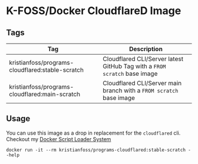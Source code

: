 # K-FOSS/Docker CloudflareD Image

## Tags

| Tag                                              | Description                                                               |
| ------------------------------------------------ | ------------------------------------------------------------------------- |
| kristianfoss/programs-cloudflared:stable-scratch | Cloudflared CLI/Server latest GitHub Tag with a `FROM scratch` base image |
| kristianfoss/programs-cloudflared:main-scratch   | Cloudflared CLI/Server main branch with a `FROM scratch` base image       |

## Usage

You can use this image as a drop in replacement for the `cloudflared` cli. Checkout my [Docker Script Loader System](https://github.com/K-FOSS/Docker/blob/master/Scripts/bin/cloudflared)

```
docker run -it --rm kristianfoss/programs-cloudflared:stable-scratch --help
```
